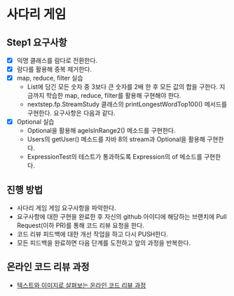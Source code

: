 # 사다리 게임

## Step1 요구사항

- [X] 익명 클래스를 람다로 전환한다.
- [X] 람다를 활용해 중복 제거한다.
- [X] map, reduce, filter 실습
    - List에 담긴 모든 숫자 중 3보다 큰 숫자를 2배 한 후 모든 값의 합을 구한다. 지금까지 학습한 map, reduce, filter를 활용해 구현해야 한다.
    - nextstep.fp.StreamStudy 클래스의 printLongestWordTop100() 메서드를 구현한다. 요구사항은 다음과 같다.
- [X] Optional 실습
    - Optional을 활용해 ageIsInRange2() 메소드를 구현한다.
    - Users의 getUser() 메소드를 자바 8의 stream과 Optional을 활용해 구현한다.
    - ExpressionTest의 테스트가 통과하도록 Expression의 of 메소드를 구현한다.

## 진행 방법

* 사다리 게임 게임 요구사항을 파악한다.
* 요구사항에 대한 구현을 완료한 후 자신의 github 아이디에 해당하는 브랜치에 Pull Request(이하 PR)를 통해 코드 리뷰 요청을 한다.
* 코드 리뷰 피드백에 대한 개선 작업을 하고 다시 PUSH한다.
* 모든 피드백을 완료하면 다음 단계를 도전하고 앞의 과정을 반복한다.

## 온라인 코드 리뷰 과정

* [텍스트와 이미지로 살펴보는 온라인 코드 리뷰 과정](https://github.com/nextstep-step/nextstep-docs/tree/master/codereview)
